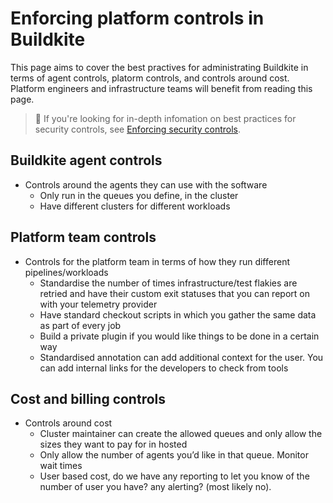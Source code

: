 # Enforcing platform controls in Buildkite

This page aims to cover the best practives for administrating Buildkite in terms of agent controls, platorm controls, and controls around cost. Platform engineers and infrastructure teams will benefit from reading this page.

> 📘
> If you're looking for in-depth infomation on best practices for security controls, see [Enforcing security controls](/docs/pipelines/security/enforcing-security-controls).

## Buildkite agent controls
- Controls around the agents they can use with the software
    + Only run in the queues you define, in the cluster
    + Have different clusters for different workloads

## Platform team controls
- Controls for the platform team in terms of how they run different pipelines/workloads
    + Standardise the number of times infrastructure/test flakies are retried and have their custom exit statuses that you can report on with your telemetry provider
    + Have standard checkout scripts in which you gather the same data as part of every job
    + Build a private plugin if you would like things to be done in a certain way
    + Standardised annotation can add additional context for the user. You can add internal links for the developers to check from tools

## Cost and billing controls
- Controls around cost
    + Cluster maintainer can create the allowed queues and only allow the sizes they want to pay for in hosted
    + Only allow the number of agents you’d like in that queue. Monitor wait times
    + User based cost, do we have any reporting to let you know of the number of user you have? any alerting? (most likely no).
